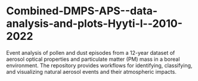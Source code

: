 # Combined-DMPS-APS--data-analysis-and-plots-Hyyti-l--2010-2022
Event analysis of pollen and dust episodes from a 12-year dataset of aerosol optical properties and particulate matter (PM) mass in a boreal environment. The repository provides workflows for identifying, classifying, and visualizing natural aerosol events and their atmospheric impacts.
